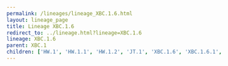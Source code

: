 ```yaml
---
permalink: /lineages/lineage_XBC.1.6.html
layout: lineage_page
title: Lineage XBC.1.6
redirect_to: ../lineage.html?lineage=XBC.1.6
lineage: XBC.1.6
parent: XBC.1
children: ['HW.1', 'HW.1.1', 'HW.1.2', 'JT.1', 'XBC.1.6', 'XBC.1.6.1', 'XBC.1.6.5']
---
```

